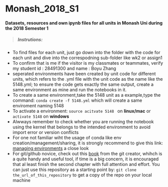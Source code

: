 # Monash_2018_S1
#### Datasets, resources and own ipynb files for all units in Monash Uni during the 2018 Semester 1
> ##### Instrutions:
- To find files for each unit, just go down into the folder with the code for each unit and dive into the correspodning sub-folder like wk2 or assign1
- To confirm that is me if the visitor is my classmates or teammates, verify my student id : 28491300 and name : Boyu Zhang
- seperated environments have been created by unit code for different units, which refers to the .yml file with the unit code as the name like the 5148.yml; to ensure the code gets exactly the same output, create a same environment as mine and run the notebooks in it.
- To create a same environment,take the 5148 unit as a example,type the command:
	```conda create -f 5148.yml``` which will create a same enviroment naming 5148
- To activate a environment:
	```source acitvate 5148	``` on **linux/mac** or
	```activate 5148``` on **windows**
- Alwways remember to check whether you are running the notebook using the kernel that belongs to the intended environment to avoid import error or version conflicts
- For one not familiar wiht the usage of conda like env creation/management/sharing, it is strongly recommend to give this link: [managing environments](https://conda.io/docs/user-guide/tasks/manage-environments.html) a close look
- For git/github novice, check out this [book](https://git-scm.com/book/en/v2) from the git creator, whihch is a quite handy and useful tool, if time is a big concern, it is encouraged that al least finish the second chapter with full attention and effort. You can just use this repository as a starting point by: `git clone the_url_of_this_repository` to get a copy of the repo on your local machine
